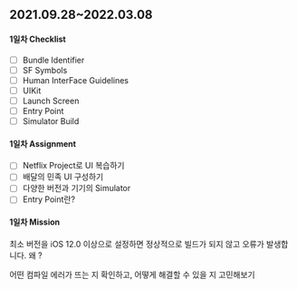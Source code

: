 ## 2021.09.28~2022.03.08


#### 1일차 Checklist
- [ ] Bundle Identifier
- [ ] SF Symbols
- [ ] Human InterFace Guidelines
- [ ] UIKit
- [ ] Launch Screen
- [ ] Entry Point
- [ ] Simulator Build

#### 1일차 Assignment
- [ ] Netflix Project로 UI 복습하기
- [ ] 배달의 민족 UI 구성하기
- [ ] 다양한 버전과 기기의 Simulator 
- [ ] Entry Point란?

#### 1일차 Mission
최소 버전을 iOS 12.0 이상으로 설정하면 정상적으로 빌드가 되지 않고 오류가 발생합니다. 왜 ? 

어떤 컴파일 에러가 뜨는 지 확인하고, 어떻게 해결할 수 있을 지 고민해보기 
